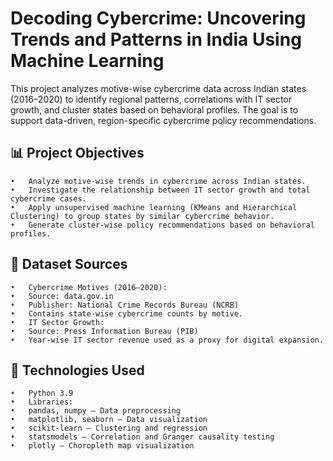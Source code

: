 # Decoding Cybercrime: Uncovering Trends and Patterns in India Using Machine Learning

This project analyzes motive-wise cybercrime data across Indian states (2016–2020) to identify regional patterns, correlations with IT sector growth, and cluster states based on behavioral profiles. The goal is to support data-driven, region-specific cybercrime policy recommendations.

## 📊 Project Objectives
	•	Analyze motive-wise trends in cybercrime across Indian states.
	•	Investigate the relationship between IT sector growth and total cybercrime cases.
	•	Apply unsupervised machine learning (KMeans and Hierarchical Clustering) to group states by similar cybercrime behavior.
	•	Generate cluster-wise policy recommendations based on behavioral profiles.


## 📁 Dataset Sources
	•	Cybercrime Motives (2016–2020):
	•	Source: data.gov.in
	•	Publisher: National Crime Records Bureau (NCRB)
	•	Contains state-wise cybercrime counts by motive.
	•	IT Sector Growth:
	•	Source: Press Information Bureau (PIB)
	•	Year-wise IT sector revenue used as a proxy for digital expansion.

## 🧮 Technologies Used
	•	Python 3.9
	•	Libraries:
	•	pandas, numpy – Data preprocessing
	•	matplotlib, seaborn – Data visualization
	•	scikit-learn – Clustering and regression
	•	statsmodels – Correlation and Granger causality testing
	•	plotly – Choropleth map visualization
